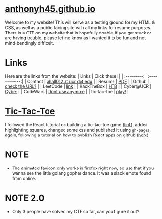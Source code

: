 # [anthonyh45.github.io](https://anthonyh45.github.io)
Welcome to my website!
This will serve as a testing ground for my HTML & CSS, as well as a public facing site with all my links for resume purposes.
There is a CTF on my website that is hopefully doable, if you get stuck or are having trouble, please let me know as I wanted it to be fun and not mind-bendingly difficult.

# Links
Here are the links from the website:
| Links       | Click these! |
| :---------: | :------------:|
| Contact     | [ahall012 at ucr dot edu](mailto:ahall012@ucr.edu) |
| Resume      | [PDF](https://anthonyh45.github.io/content/resume.pdf) |
| Github      | [check the URL?](https://github.com/AnthonyH45) |
| LeetCode    | [link](https://leetcode.com/anthonyh45/) |
| HackTheBox  | [HTB](https://www.hackthebox.eu/profile/127698) |
| Cyber@UCR   | [Cyber](https://ucrcyber.org) |
| CodeWars    | [Dont use anymore](https://www.codewars.com/users/Zax45) |
| tic-tac-toe | [play!](https://anthonyh45.github.io/react-gh-pages/) | 


# [Tic-Tac-Toe](https://anthonyh45.github.io/react-gh-pages/)
I followed the React tutorial on building a tic-tac-toe game ([link](https://anthonyh45.github.io/react-gh-pages/)), added highlighting squares, changed some css and published it using `gh-pages`, again, following a tutorial on how to publish React apps on github ([here](https://github.com/gitname/react-gh-pages))

# NOTE
- The animated favicon only works in firefox right now, so use that if you wanna see the little golang gopher dance. It was a slack emote found from online.

# NOTE 2.0
- Only 3 people have solved my CTF so far, can you figure it out?
